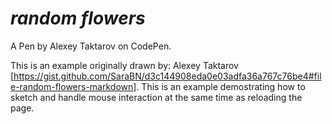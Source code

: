 # *random flowers*

A Pen by Alexey Taktarov on CodePen.

This is an example originally drawn by: Alexey Taktarov [https://gist.github.com/SaraBN/d3c144908eda0e03adfa36a767c76be4#file-random-flowers-markdown]. This is an example demostrating how to sketch and handle mouse interaction at the same time as reloading the page. 